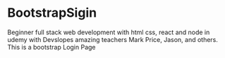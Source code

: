 # BootstrapSigin
Beginner full stack web development with html css, react and node in udemy with Devslopes amazing teachers
Mark Price, Jason, and others. This is a bootstrap Login Page
